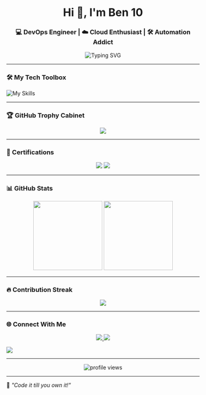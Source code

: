 <h1 align="center">Hi 👋, I'm Ben 10</h1>

<h3 align="center">💻 DevOps Engineer | ☁️ Cloud Enthusiast | 🛠️ Automation Addict</h3>



<p align="center">

<img src="https://readme-typing-svg.demolab.com?font=Fira+Code&size=24&pause=1000&color=58A6FF&center=true&vCenter=true&width=600&lines=%E2%80%8BDevOps+%7C+Cloud+%7C+Automation%E2%80%8B;%E2%80%8BBuilding+CI%2FCD+pipelines+like+a+ninja%E2%80%8B;%E2%80%8BAlways+learning+new+technologies%E2%80%8B" alt="Typing SVG" />

</p>



---



### 🛠️ My Tech Toolbox



![My Skills](https://skillicons.dev/icons?i=docker,kubernetes,jenkins,aws,gcp,terraform,ansible,helm,prometheus,grafana,git,github,linux,bash,java,python,vagrant,nginx,spring,nextjs,typescript,postgres,django,vim)



---



### 🏆 GitHub Trophy Cabinet



<p align="center">

<img src="https://github-profile-trophy.vercel.app/?username=jessiebrownleo&theme=tokyonight&no-bg=true&no-frame=true&row=1&margin-w=10" />

</p>



---

### 🏅 Certifications

<p align="center">
  <img src="https://img.shields.io/badge/AWS-Cloud_Practitioner-232F3E?style=for-the-badge&logo=amazonaws&logoColor=white" />
  <img src="https://img.shields.io/badge/Linux-Foundation-0078D6?style=for-the-badge&logo=linux&logoColor=white" />
</p>

---

### 📊 GitHub Stats



<p align="center">

<img src="https://github-readme-stats.vercel.app/api?username=jessiebrownleo&show_icons=true&theme=radical&hide_border=true" height="180"/>

<img src="https://github-readme-stats.vercel.app/api/top-langs/?username=jessiebrownleo&layout=compact&theme=radical&hide_border=true" height="180"/>

</p>



---



### 🔥 Contribution Streak



<p align="center">

<img src="https://github-readme-streak-stats.herokuapp.com/?user=jessiebrownleo&theme=tokyonight&hide_border=true"/>

</p>



---



### 🌐 Connect With Me



<p align="center">

<a href="https://facebook.com/on.soben.devops" target="_blank">

<img src="https://img.shields.io/badge/Facebook-1877F2?style=for-the-badge&logo=facebook&logoColor=white" />

</a>

<a href="https://t.me/onsoben" target="_blank">

<img src="https://img.shields.io/badge/Telegram-26A5E4?style=for-the-badge&logo=telegram&logoColor=white" />

</a>

<a href="mailto:onsoben.dev@gmail.com"><img src="https://img.shields.io/badge/Gmail-red?style=for-the-badge&logo=gmail&logoColor=white" /></a>

</p>



---



<p align="center">

<img src="https://komarev.com/ghpvc/?username=jessiebrownleo&label=Profile+Views&color=0e75b6&style=flat" alt="profile views" />

</p>



---



<p align="center">

🧠 *"Code it till you own it!"*

</p>
